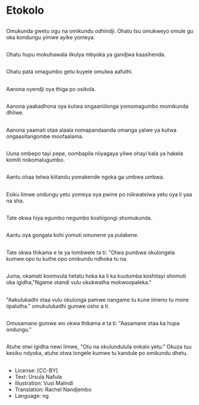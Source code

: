 # Etokolo

##
Omukunda gwetu ogu na omikundu odhindji. Ohatu tsu omukweyo omule gu oka kondungu yimwe ayike yomeya.

##
Ohatu hupu mokuhawala iikulya mbyoka ya gandjwa kaasihenda.

##
Ohatu pata omagumbo getu kuyele omulwa aafuthi.

##
Aanona oyendji oya thiga po osikola.

##
Aanona yaakadhona oya kutwa ongaaniilonga yomomagumbo momikunda dhilwe.

##
Aanona yaamati otaa alaala nomapandaanda omanga yalwe ya kutwa ongaasitangombe moofaalama.

##
Uuna ombepo tayi pepe, oombapila niiyagaya yilwe ohayi kala ya hakela komiti nokomalugumbo.

##
Aantu ohaa tetwa kiitandu yomakende ngoka ga umbwa umbwa.

##
Esiku limwe ondungu yetu yomeya oya pwine po niikwatelwa yetu oya li yaa na sha.

##
Tate okwa hiya egumbo negumbo koshigongi shomukunda.

##
Aantu oya gongala kohi yomuti omunene ya pulakene.

##
Tate okwa thikama e te ya lombwele ta ti: "Otwa pumbwa okulongela kumwe opo tu kuthe opo omikundu ndhoka tu na.

##
Juma, okamati koomvula hetatu hoka ka li ka kuutumba koshitayi shomuti oka igidha,"Ngame otandi vulu okukwatha mokwoopaleka."

##
"Aakulukadhi otaa vulu okulonga pamwe nangame tu kune iimeno tu mone iipalutha." omukulukadhi gumwe osho a ti.

##
Omusamane gumwe wo okwa thikama e ta ti: "Aasamane otaa ka hupa ondungu."

##
Atuhe otwi igidha newi limwe, "Otu na okulundulula onkalo yetu." Okuza tuu kesiku ndyoka, atuhe otwa longele kumwe tu kandule po omikundu dhetu.

##
* License: [CC-BY]
* Text: Ursula Nafula
* Illustration: Vusi Malindi
* Translation: Rachel Nandjembo
* Language: ng
